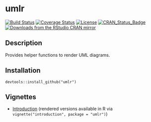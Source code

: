 umlr
======

[![Build Status](https://travis-ci.org/rappster/umlr.png)](https://travis-ci.org/rappster/umlr)
[![Coverage Status](https://img.shields.io/codecov/c/github/rappster/umlr/master.svg)](https://codecov.io/github/rappster/umlr?branch=master)
[![License](http://img.shields.io/badge/license-GPL%20%28%3E=%203%29-brightgreen.svg?style=flat)](http://www.gnu.org/licenses/gpl-3.0.html)
[![CRAN_Status_Badge](http://www.r-pkg.org/badges/version/umlr)](http://cran.r-project.org/package=umlr)
[![Downloads from the RStudio CRAN mirror](http://cranlogs.r-pkg.org/badges/umlr)](http://cran.rstudio.com/package=umlr)

## Description 

Provides helper functions to render UML diagrams.

## Installation

```
devtools::install_github("umlr")
```

## Vignettes

- [Introduction](https://github.com/rappster/umlr/tree/master/vignettes/introduction.Rmd) (rendered versions available in R via `vignette("introduction", package = "umlr")`)
  
